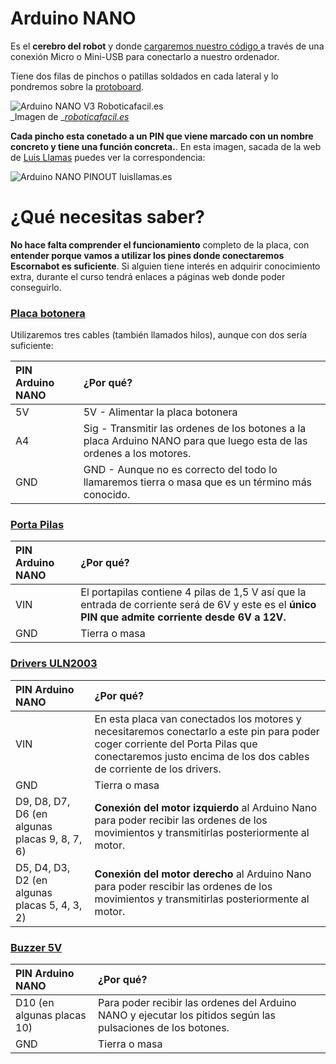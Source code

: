 # Arduino NANO

Es el **cerebro del  robot** y donde [cargaremos nuestro código ](/instalacion-de-la-programacion.md)a través de una conexión Micro o Mini-USB para conectarlo a nuestro ordenador.

Tiene dos filas de pinchos o patillas soldados en cada lateral y lo pondremos sobre la [protoboard](/chapter1/protoboard-170-puntos.md).

![Arduino NANO V3 Roboticafacil.es](https://roboticafacil.es/wp-content/uploads/2017/04/Arduino-Nano-V3-2-e1492726589312.jpg)  
_Imagen de _[_roboticafacil.es_](https://roboticafacil.es/)

**Cada pincho esta conetado a un PIN que viene marcado con un nombre concreto y tiene una función concreta.**. En esta imagen, sacada de la web de [Luis Llamas](https://www.luisllamas.es) puedes ver la correspondencia:

![Arduino NANO PINOUT luisllamas.es](https://www.luisllamas.es/wp-content/uploads/2015/11/aduino-pinout-nano.png)

# ¿Qué necesitas saber?

**No hace falta comprender el funcionamiento** completo de la placa, con **entender porque vamos a utilizar los pines donde conectaremos Escornabot es suficiente**. Si alguien tiene interés en adquirir conocimiento extra, durante el curso tendrá enlaces a páginas web donde poder conseguirlo.

### [Placa botonera](/chapter1/placa-botonera.md)

Utilizaremos tres cables \(también llamados hilos\), aunque con dos sería suficiente:

| PIN Arduino NANO | ¿Por qué? |
| :--- | :--- |
| 5V | 5V - Alimentar la placa botonera |
| A4 | Sig - Transmitir las ordenes de los botones a la placa Arduino NANO para que luego esta de las ordenes a los motores. |
| GND | GND - Aunque no es correcto del todo lo llamaremos tierra o masa que es un término más conocido. |

### [Porta Pilas](/chapter1/portapilas-4-unidades-aa.md)

| PIN Arduino NANO | ¿Por qué? |
| :--- | :--- |
| VIN | El portapilas contiene 4 pilas de 1,5 V así que la entrada de corriente será de 6V y este es el **único PIN que admite corriente desde 6V a 12V.** |
| GND | Tierra o masa |

### [Drivers ULN2003](/chapter1/drivers-uln2003.md)

| PIN Arduino NANO | ¿Por qué? |
| :--- | :--- |
| VIN | En esta placa van conectados los motores y necesitaremos conectarlo a este pin para poder coger corriente del Porta Pilas que conectaremos justo encima de los dos cables de corriente de los drivers. |
| GND | Tierra o masa |
| D9, D8, D7, D6 \(en algunas placas 9, 8, 7, 6\) | **Conexión del motor izquierdo** al Arduino Nano para poder recibir las ordenes de los movimientos y transmitirlas posteriormente al motor. |
| D5, D4, D3, D2 \(en algunas placas 5, 4, 3, 2\) | **Conexión del motor derecho** al Arduino Nano para poder rescibir las ordenes de los movimientos y transmitirlas posteriormente al motor. |

### [Buzzer 5V](/chapter1/buzzer-5v.md)

| PIN Arduino NANO | ¿Por qué? |
| :--- | :--- |
| D10 \(en algunas placas 10\) | Para poder recibir las ordenes del Arduino NANO y ejecutar los pitidos según las pulsaciones de los botones. |
| GND | Tierra o masa |



